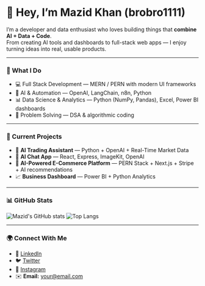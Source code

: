 # 👋 Hey, I’m Mazid Khan (brobro1111)

I’m a developer and data enthusiast who loves building things that **combine AI + Data + Code**.  
From creating AI tools and dashboards to full-stack web apps — I enjoy turning ideas into real, usable products.

---

### 🧠 What I Do
- 💻 Full Stack Development — MERN / PERN with modern UI frameworks  
- 🤖 AI & Automation — OpenAI, LangChain, n8n, Python  
- 📊 Data Science & Analytics — Python (NumPy, Pandas), Excel, Power BI dashboards  
- 🧩 Problem Solving — DSA & algorithmic coding  

---

### 🚀 Current Projects
- 🧠 **AI Trading Assistant** — Python + OpenAI + Real-Time Market Data  
- 💬 **AI Chat App** — React, Express, ImageKit, OpenAI  
- 🛒 **AI-Powered E-Commerce Platform** — PERN Stack + Next.js + Stripe + AI recommendations  
- 📈 **Business Dashboard** — Power BI + Python Analytics  

---

### 📊 GitHub Stats
![Mazid's GitHub stats](https://github-readme-stats.vercel.app/api?username=brobro1111&show_icons=true&theme=tokyonight)
![Top Langs](https://github-readme-stats.vercel.app/api/top-langs/?username=brobro1111&layout=compact&theme=tokyonight)

---

### 🌍 Connect With Me
- 💼 [LinkedIn](https://linkedin.com/in/01mazid)  
- 🐦 [Twitter](https://twitter.com/01mazid)  
- 📸 [Instagram](https://instagram.com/01mazid)  
- ✉️ **Email:** your@email.com

